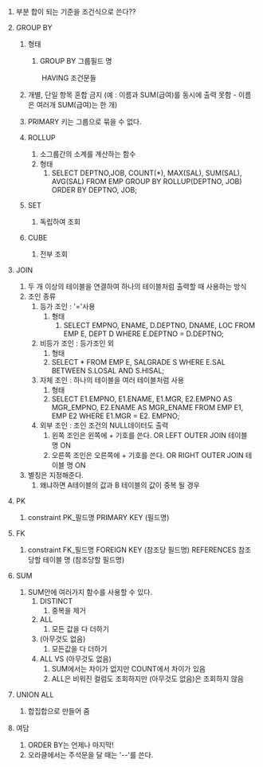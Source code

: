 1. 부분 합이 되는 기준을 조건식으로 쓴다??

2. GROUP BY

   1. 형태

      1. GROUP BY 그룹필드 명

         ​	HAVING 조건문들

   2. 개별, 단일 항목 혼합 금지 (예 : 이름과 SUM(급여)를 동시에 출력 못함 - 이름은 여러개 SUM(급여)는 한 개)

   3. PRIMARY 키는 그룹으로 묶을 수 없다. 

   4. ROLLUP

      1. 소그룹간의 소계를 계산하는 함수
      2. 형태
         1. SELECT DEPTNO,JOB, COUNT(*), MAX(SAL), SUM(SAL), AVG(SAL)
            	FROM EMP
            	GROUP BY ROLLUP(DEPTNO, JOB)
            	ORDER BY DEPTNO, JOB;

   5. SET

      1. 독립하여 조회

   6. CUBE

      1. 전부 조회

3. JOIN

   1. 두 개 이상의 테이블을 연결하여 하나의 테이블처럼 출력할 때 사용하는 방식
   2. 조인 종류
      1. 등가 조인 : '='사용
         1. 형태
            1. SELECT EMPNO, ENAME, D.DEPTNO, DNAME, LOC
               FROM EMP E, DEPT D
               WHERE E.DEPTNO = D.DEPTNO;
      2. 비등가 조인 : 등가조인 외
         1. 형태
         2. SELECT * FROM EMP E, SALGRADE S
            WHERE E.SAL BETWEEN S.LOSAL AND S.HISAL;
      3. 자체 조인 : 하나의 테이블을 여러 테이블처럼 사용
         1. 형태
         2. SELECT E1.EMPNO, E1.ENAME, E1.MGR, 
            E2.EMPNO AS MGR_EMPNO,
            E2.ENAME AS MGR_ENAME
            FROM EMP E1, EMP E2
            WHERE E1.MGR = E2. EMPNO;
      4. 외부 조인 : 조인 조건의 NULL데이터도 출력
         1. 왼쪽 조인은 왼쪽에 + 기호를 쓴다. OR LEFT OUTER JOIN 테이블 명 ON
         2. 오른쪽 조인은 오른쪽에 + 기호를 쓴다. OR RIGHT OUTER JOIN 테이블 명 ON
   3. 별칭은 지정해준다.
      1. 왜냐하면 A테이블의 값과 B 테이블의 값이 중복 될 경우 

4. PK

   1. constraint PK_필드명 PRIMARY KEY (필드명)

5. FK

   1. constraint FK_필드명 FOREIGN KEY (참조당 필드명) REFERENCES 참조당할 테이블 명 (참조당할 필드명)

6. SUM

   1. SUM안에 여러가지 함수를 사용할 수 있다.
      1. DISTINCT
         1. 중복을 제거
      2. ALL
         1. 모든 값을 다 더하기
      3. (아무것도 없음)
         1. 모든값을 다 더하기
      4. ALL VS (아무것도 없음)
         1. SUM에서는 차이가 없지만 COUNT에서 차이가 있음
         2. ALL은 비워진 컬럼도 조회하지만 (아무것도 없음)은 조회하지 않음

7. UNION ALL

   1. 합집합으로 만들어 줌

   

1. 여담
   1. ORDER BY는 언제나 마지막!
   2. 오라클에서는 주석문을 달 때는 '--'를 쓴다.



